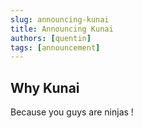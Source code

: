 ```yaml
---
slug: announcing-kunai
title: Announcing Kunai
authors: [quentin]
tags: [announcement]
---
```


## Why Kunai

Because you guys are ninjas !
